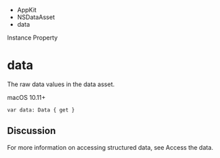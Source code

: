 

- AppKit
- NSDataAsset
-  data 

Instance Property

# data

The raw data values in the data asset.

macOS 10.11+

``` source
var data: Data { get }
```

## Discussion

For more information on accessing structured data, see Access the data.

